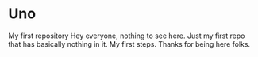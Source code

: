 # Uno
My first repository
Hey everyone, nothing to see here. Just my first repo that has basically nothing in it. My first steps.
Thanks for being here folks.

